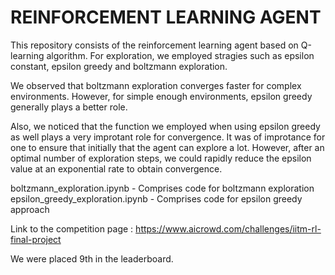 # REINFORCEMENT LEARNING AGENT

This repository consists of the reinforcement learning agent based on Q-learning algorithm. For exploration, we employed stragies such as epsilon constant, epsilon greedy and boltzmann exploration.

We observed that boltzmann exploration converges faster for complex environments. However, for simple enough environments, epsilon greedy generally plays a better role.

Also, we noticed that the function we employed when using epsilon greedy as well plays a very improtant role for convergence. It was of improtance for one to ensure that initially that the agent can explore a lot. However, after an optimal number of exploration steps, we could rapidly reduce the epsilon value at an exponential rate to obtain convergence.

boltzmann_exploration.ipynb - Comprises code for boltzmann exploration
epsilon_greedy_exploration.ipynb - Comprises code for epsilon greedy approach

Link to the competition page : https://www.aicrowd.com/challenges/iitm-rl-final-project

We were placed 9th in the leaderboard.




